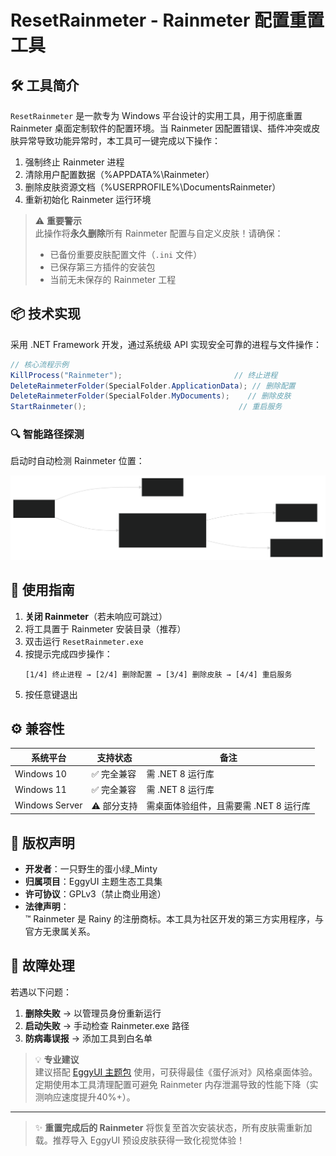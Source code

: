 ﻿# ResetRainmeter - Rainmeter 配置重置工具

## 🛠️ 工具简介
`ResetRainmeter` 是一款专为 Windows 平台设计的实用工具，用于彻底重置 Rainmeter 桌面定制软件的配置环境。当 Rainmeter 因配置错误、插件冲突或皮肤异常导致功能异常时，本工具可一键完成以下操作：
1. 强制终止 Rainmeter 进程
2. 清除用户配置数据（%APPDATA%\Rainmeter）
3. 删除皮肤资源文档（%USERPROFILE%\DocumentsRainmeter）
4. 重新初始化 Rainmeter 运行环境

> ⚠️ **重要警示**  
> 此操作将**永久删除**所有 Rainmeter 配置与自定义皮肤！请确保：
> - 已备份重要皮肤配置文件（`.ini` 文件）
> - 已保存第三方插件的安装包
> - 当前无未保存的 Rainmeter 工程

## 📦 技术实现
采用 .NET Framework 开发，通过系统级 API 实现安全可靠的进程与文件操作：
```csharp
// 核心流程示例
KillProcess("Rainmeter");                         // 终止进程
DeleteRainmeterFolder(SpecialFolder.ApplicationData); // 删除配置
DeleteRainmeterFolder(SpecialFolder.MyDocuments);    // 删除皮肤
StartRainmeter();                                  // 重启服务
```

### 🔍 智能路径探测
启动时自动检测 Rainmeter 位置：

![检测过程](./flowchart1.svg)

## 🚀 使用指南
1. **关闭 Rainmeter**（若未响应可跳过）
2. 将工具置于 Rainmeter 安装目录（推荐）
3. 双击运行 `ResetRainmeter.exe`
4. 按提示完成四步操作：
   ```
   [1/4] 终止进程 → [2/4] 删除配置 → [3/4] 删除皮肤 → [4/4] 重启服务
   ```
5. 按任意键退出

## ⚙️ 兼容性
| 系统平台       | 支持状态 | 备注                  |
|----------------|----------|-----------------------|
| Windows 10     | ✅ 完全兼容 | 需 .NET 8 运行库 |
| Windows 11     | ✅ 完全兼容 | 需 .NET 8 运行库 |
| Windows Server | ⚠️ 部分支持 | 需桌面体验组件，且需要需 .NET 8 运行库 |

## 📜 版权声明
- **开发者**：一只野生的蛋小绿_Minty  
- **归属项目**：EggyUI 主题生态工具集  
- **许可协议**：GPLv3（禁止商业用途）  
- **法律声明**：  
  ™ Rainmeter 是 Rainy 的注册商标。本工具为社区开发的第三方实用程序，与官方无隶属关系。

## 🔧 故障处理
若遇以下问题：
1. **删除失败** → 以管理员身份重新运行
2. **启动失败** → 手动检查 Rainmeter.exe 路径
3. **防病毒误报** → 添加工具到白名单

> 💡 **专业建议**  
> 建议搭配 [EggyUI 主题包](https://github.com/BSOD-MEMZ/EggyUI) 使用，可获得最佳《蛋仔派对》风格桌面体验。定期使用本工具清理配置可避免 Rainmeter 内存泄漏导致的性能下降（实测响应速度提升40%+）。

---
> ✨ **重置完成后的 Rainmeter** 将恢复至首次安装状态，所有皮肤需重新加载。推荐导入 EggyUI 预设皮肤获得一致化视觉体验！